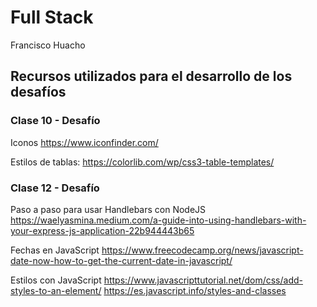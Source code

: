 # Full Stack
Francisco Huacho

## Recursos utilizados para el desarrollo de los desafíos
### Clase 10 - Desafío

Iconos
https://www.iconfinder.com/

Estilos de tablas:
https://colorlib.com/wp/css3-table-templates/

### Clase 12 - Desafío

Paso a paso para usar Handlebars con NodeJS
https://waelyasmina.medium.com/a-guide-into-using-handlebars-with-your-express-js-application-22b944443b65

Fechas en JavaScript
https://www.freecodecamp.org/news/javascript-date-now-how-to-get-the-current-date-in-javascript/

Estilos con JavaScript
https://www.javascripttutorial.net/dom/css/add-styles-to-an-element/
https://es.javascript.info/styles-and-classes